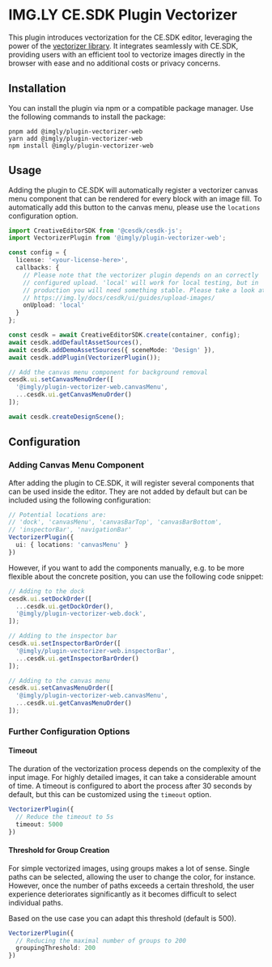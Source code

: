 # IMG.LY CE.SDK Plugin Vectorizer

This plugin introduces vectorization for the CE.SDK editor, leveraging the power of the [vectorizer library](https://github.com/imgly/vectorizer). It integrates seamlessly with CE.SDK, providing users with an efficient tool to vectorize images directly in the browser with ease and no additional costs or privacy concerns.

## Installation

You can install the plugin via npm or a compatible package manager. Use the following commands to install the package:

```
pnpm add @imgly/plugin-vectorizer-web
yarn add @imgly/plugin-vectorizer-web
npm install @imgly/plugin-vectorizer-web
```

## Usage

Adding the plugin to CE.SDK will automatically register a vectorizer
canvas menu component that can be rendered for every block with an image fill.
To automatically add this button to the canvas menu, please use the `locations`
configuration option.

```typescript
import CreativeEditorSDK from '@cesdk/cesdk-js';
import VectorizerPlugin from '@imgly/plugin-vectorizer-web';

const config = {
  license: '<your-license-here>',
  callbacks: {
    // Please note that the vectorizer plugin depends on an correctly
    // configured upload. 'local' will work for local testing, but in
    // production you will need something stable. Please take a look at:
    // https://img.ly/docs/cesdk/ui/guides/upload-images/
    onUpload: 'local'
  }
};

const cesdk = await CreativeEditorSDK.create(container, config);
await cesdk.addDefaultAssetSources(),
await cesdk.addDemoAssetSources({ sceneMode: 'Design' }),
await cesdk.addPlugin(VectorizerPlugin());

// Add the canvas menu component for background removal
cesdk.ui.setCanvasMenuOrder([
  '@imgly/plugin-vectorizer-web.canvasMenu',
  ...cesdk.ui.getCanvasMenuOrder()
]);

await cesdk.createDesignScene();
```

## Configuration

### Adding Canvas Menu Component

After adding the plugin to CE.SDK, it will register several components that can be
used inside the editor. They are not added by default but can be included
using the following configuration:

```typescript
// Potential locations are:
// 'dock', 'canvasMenu', 'canvasBarTop', 'canvasBarBottom',
// 'inspectorBar', 'navigationBar'
VectorizerPlugin({
  ui: { locations: 'canvasMenu' }
})
```

However, if you want to add the components manually, e.g. to be more flexible about the concrete position, you can use the following code snippet:

```typescript
// Adding to the dock
cesdk.ui.setDockOrder([
  ...cesdk.ui.getDockOrder(),
  '@imgly/plugin-vectorizer-web.dock',
]);

// Adding to the inspector bar
cesdk.ui.setInspectorBarOrder([
  '@imgly/plugin-vectorizer-web.inspectorBar',
  ...cesdk.ui.getInspectorBarOrder()
]);

// Adding to the canvas menu
cesdk.ui.setCanvasMenuOrder([
  '@imgly/plugin-vectorizer-web.canvasMenu',
  ...cesdk.ui.getCanvasMenuOrder()
]);
```

### Further Configuration Options

#### Timeout

The duration of the vectorization process depends on the complexity of the input image. For highly detailed images, it can take a considerable amount of time. A timeout is configured to abort the process after 30 seconds by default, but this can be customized using the `timeout` option.

```typescript
VectorizerPlugin({
  // Reduce the timeout to 5s
  timeout: 5000
})
```

#### Threshold for Group Creation

For simple vectorized images, using groups makes a lot of sense. Single paths can be selected, allowing the user to change the color, for instance. However, once the number of paths exceeds a certain threshold, the user experience deteriorates significantly as it becomes difficult to select individual paths.

Based on the use case you can adapt this threshold (default is 500).

```typescript
VectorizerPlugin({
  // Reducing the maximal number of groups to 200
  groupingThreshold: 200
})
```
